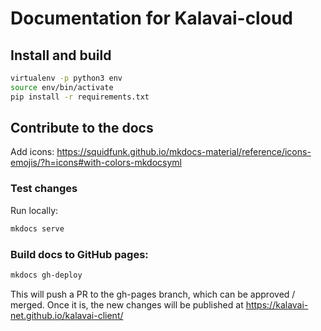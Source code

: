# Documentation for Kalavai-cloud

## Install and build

```bash
virtualenv -p python3 env
source env/bin/activate
pip install -r requirements.txt
```

## Contribute to the docs

Add icons: https://squidfunk.github.io/mkdocs-material/reference/icons-emojis/?h=icons#with-colors-mkdocsyml

### Test changes

Run locally:
```bash
mkdocs serve
```

### Build docs to GitHub pages:

```bash
mkdocs gh-deploy
```

This will push a PR to the gh-pages branch, which can be approved / merged. Once it is, the new changes will be published at https://kalavai-net.github.io/kalavai-client/


